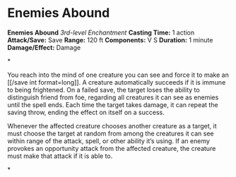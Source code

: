 # Enemies Abound

**Enemies Abound**
_3rd-level Enchantment_
**Casting Time:** 1 action
**Attack/Save:** Save
**Range:** 120 ft
**Components:** V S
**Duration:** 1 minute
**Damage/Effect:** Damage

*<p class="Core-Styles_Core-Body">You reach into the mind of one creature you can see and force it to make an [[/save int format=long]]. A creature automatically succeeds if it is immune to being frightened. On a failed save, the target loses the ability to distinguish friend from foe, regarding all creatures it can see as enemies until the spell ends. Each time the target takes damage, it can repeat the saving throw, ending the effect on itself on a success.</p>
<p class="Core-Styles_Core-Body">Whenever the affected creature chooses another creature as a target, it must choose the target at random from among the creatures it can see within range of the attack, spell, or other ability it’s using. If an enemy provokes an opportunity attack from the affected creature, the creature must make that attack if it is able to.</p>*